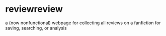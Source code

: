 # reviewreview
a (now nonfunctional) webpage for collecting all reviews on a fanfiction for saving, searching, or analysis
